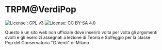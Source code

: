 # TRPM@VerdiPop

[![License : GPL v3](https://img.shields.io/badge/License-GPL%20v3-blue.svg)](http://www.gnu.org/licenses/gpl-3.0)
[![License: CC BY-SA 4.0](https://img.shields.io/badge/License-CC%20BY--SA%204.0-blue.svg)](http://creativecommons.org/licenses/by-sa/4.0/)

Questo è un sito web non ufficiale dove inserirò volta per volta gli
argomenti svolti e gli esercizi assegnati a lezione di Teoria e Solfeggio per la classe Pop del Conservatorio "G.Verdi" di Milano